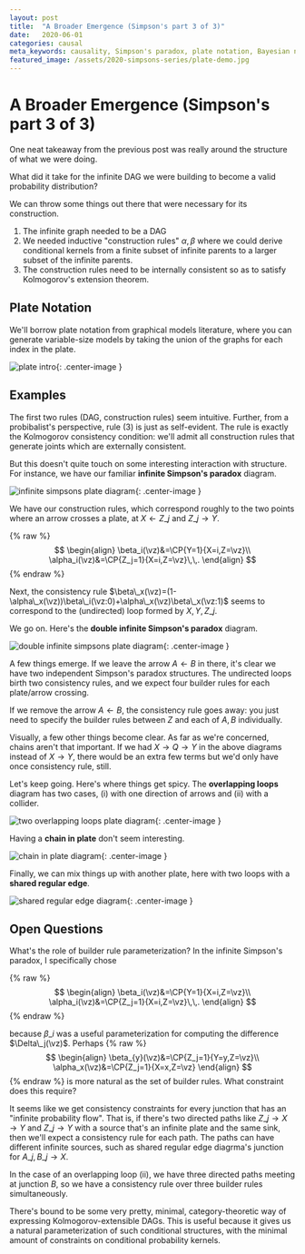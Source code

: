 ```yaml
---
layout: post
title:  "A Broader Emergence (Simpson's part 3 of 3)"
date:   2020-06-01
categories: causal
meta_keywords: causality, Simpson's paradox, plate notation, Bayesian networks
featured_image: /assets/2020-simpsons-series/plate-demo.jpg
---
```


# A Broader Emergence (Simpson's part 3 of 3)

One neat takeaway from the previous post was really around the structure of what we were doing.

What did it take for the infinite DAG we were building to become a valid probability distribution?

We can throw some things out there that were necessary for its construction.

1. The infinite graph needed to be a DAG
2. We needed inductive "construction rules" $\alpha,\beta$ where we could derive conditional kernels from a finite subset of infinite parents to a larger subset of the infinite parents.
3. The construction rules need to be internally consistent so as to satisfy Kolmogorov's extension theorem.

## Plate Notation

We'll borrow plate notation from graphical models literature, where you can generate variable-size models by taking the union of the graphs for each index in the plate.

![plate intro](/assets/2020-simpsons-series/plate-demo.jpg){: .center-image }

## Examples

The first two rules (DAG, construction rules) seem intuitive. Further, from a probibalist's perspective, rule (3) is just as self-evident. The rule is exactly the Kolmogorov consistency condition: we'll admit all construction rules that generate joints which are externally consistent.

But this doesn't quite touch on some interesting interaction with structure. For instance, we have our familiar **infinite Simpson's paradox** diagram.

![infinite simpsons plate diagram](/assets/2020-simpsons-series/infinite-simpsons-paradox.jpg){: .center-image }

We have our construction rules, which correspond roughly to the two points where an arrow crosses a plate, at $X\leftarrow Z\_j$ and $Z\_j\rightarrow Y$.

{% raw %}
$$
\begin{align}
\beta_i(\vz)&=\CP{Y=1}{X=i,Z=\vz}\\
\alpha_i(\vz)&=\CP{Z_j=1}{X=i,Z=\vz}\,\,.
\end{align}
$$
{% endraw %}

Next, the consistency rule $\beta\_x(\vz)=(1-\alpha\_x(\vz))\beta\_i(\vz:0)+\alpha\_x(\vz)\beta\_x(\vz:1)$ seems to correspond to the (undirected) loop formed by $X,Y,Z\_j$.

We go on. Here's the **double infinite Simpson's paradox** diagram.

![double infinite simpsons plate diagram](/assets/2020-simpsons-series/double-infinite-simpsons-paradox.jpg){: .center-image }

A few things emerge. If we leave the arrow $A\leftarrow B$ in there, it's clear we have two independent Simpson's paradox structures. The undirected loops birth two consistency rules, and we expect four builder rules for each plate/arrow crossing.

If we remove the arrow $A\leftarrow B$, the consistency rule goes away: you just need to specify the builder rules between $Z$ and each of $A,B$ individually.

Visually, a few other things become clear. As far as we're concerned, chains aren't that important. If we had $X\rightarrow Q\rightarrow Y$ in the above diagrams instead of $X\rightarrow Y$, there would be an extra few terms but we'd only have once consistency rule, still.

Let's keep going. Here's where things get spicy. The **overlapping loops** diagram has two cases, (i) with one direction of arrows and (ii) with a collider.

![two overlapping loops plate diagram](/assets/2020-simpsons-series/overlapping-loops.jpg){: .center-image }

Having a **chain in plate** don't seem interesting.

![chain in plate diagram](/assets/2020-simpsons-series/chain-in-plate.jpg){: .center-image }

Finally, we can mix things up with another plate, here with two loops with a **shared regular edge**.

![shared regular edge diagram](/assets/2020-simpsons-series/shared-regular-edge.jpg){: .center-image }

## Open Questions

What's the role of builder rule parameterization? In the infinite Simpson's paradox, I specifically chose

{% raw %}
$$
\begin{align}
\beta_i(\vz)&=\CP{Y=1}{X=i,Z=\vz}\\
\alpha_i(\vz)&=\CP{Z_j=1}{X=i,Z=\vz}\,\,.
\end{align}
$$
{% endraw %}

because $\beta\_i$ was a useful parameterization for computing the difference $\Delta\_j(\vz)$. Perhaps
{% raw %}
$$
\begin{align}
\beta_{y}(\vz)&=\CP{Z_j=1}{Y=y,Z=\vz}\\
\alpha_x(\vz)&=\CP{Z_j=1}{X=x,Z=\vz}
\end{align}
$$
{% endraw %}
is more natural as the set of builder rules. What constraint does this require?

It seems like we get consistency constraints for every junction that has an "infinite probability flow". That is, if there's two directed paths like $Z\_j\rightarrow X\rightarrow Y$ and $Z\_j\rightarrow Y$ with a source that's an infinite plate and the same sink, then we'll expect a consistency rule for each path. The paths can have different infinite sources, such as shared regular edge diagrma's junction for $A\_j,B\_j\rightarrow X$.

In the case of an overlapping loop (ii), we have three directed paths meeting at junction $B$, so we have a consistency rule over three builder rules simultaneously.

There's bound to be some very pretty, minimal, category-theoretic way of expressing Kolmogorov-extensible DAGs. This is useful because it gives us a natural parameterization of such conditional structures, with the minimal amount of constraints on conditional probability kernels.
